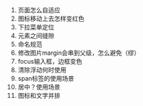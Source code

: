 1. 页面怎么自适应
2. 图标移动上去怎样变红色
3. 下拉菜单定位
4. 元素之间缝隙
5. 命名规范
6. 修改图片margin会串到父级，怎么避免（缪）
7. focus输入框，边框变色
8. 清除浮动何时使用
9. span标签的使用场景
10. 居中？使用场景
11. 图标和文字并排
